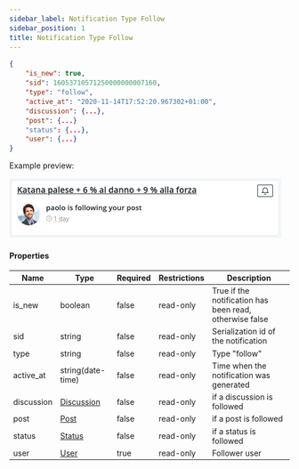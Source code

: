 ```yaml
---
sidebar_label: Notification Type Follow
sidebar_position: 1
title: Notification Type Follow
---
```

```json
{
    "is_new": true,
    "sid": 16053710571250000000007160,
    "type": "follow",
    "active_at": "2020-11-14T17:52:20.967302+01:00",
    "discussion": {...},
    "post": {...}
    "status": {...},
    "user": {...}
}
```

Example preview:

![Notification](/img/notification_types/follow.png)

#### Properties

|Name|Type|Required|Restrictions|Description|
|---|---|---|---|---|
|is_new|boolean|false|read-only|True if the notification has been read, otherwise false|
|sid|string|false|read-only|Serialization id of the notification|
|type|string|false|read-only|Type "follow"|
|active_at|string(date-time)|false|read-only|Time when the notification was generated|
|discussion|[Discussion](../discussion)|false|read-only|if a discussion is followed|
|post|[Post](../post)|false|read-only|if a post is followed|
|status|[Status](../status)|false|read-only|if a status is followed|
|user|[User](../user)|true|read-only|Follower user|
